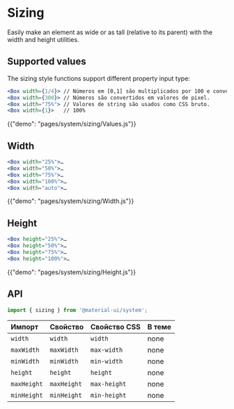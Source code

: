 # Sizing

<p class="description">Easily make an element as wide or as tall (relative to its parent) with the width and height utilities.</p>

## Supported values

The sizing style functions support different property input type:

```jsx
<Box width={1/4}> // Números em [0,1] são multiplicados por 100 e convertido em % valores.
<Box width={300}> // Números são convertidos em valores de pixel.
<Box width="75%"> // Valores de string são usados como CSS bruto.
<Box width={1}>   // 100%
```

{{"demo": "pages/system/sizing/Values.js"}}

## Width

```jsx
<Box width="25%">…
<Box width="50%">…
<Box width="75%">…
<Box width="100%">…
<Box width="auto">…
```

{{"demo": "pages/system/sizing/Width.js"}}

## Height

```jsx
<Box height="25%">…
<Box height="50%">…
<Box height="75%">…
<Box height="100%">…
```

{{"demo": "pages/system/sizing/Height.js"}}

## API

```js
import { sizing } from '@material-ui/system';
```

| Импорт      | Свойство    | Свойство CSS | В теме |
|:----------- |:----------- |:------------ |:------ |
| `width`     | `width`     | `width`      | none   |
| `maxWidth`  | `maxWidth`  | `max-width`  | none   |
| `minWidth`  | `minWidth`  | `min-width`  | none   |
| `height`    | `height`    | `height`     | none   |
| `maxHeight` | `maxHeight` | `max-height` | none   |
| `minHeight` | `minHeight` | `min-height` | none   |